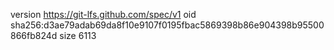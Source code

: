 version https://git-lfs.github.com/spec/v1
oid sha256:d3ae79adab69da8f10e9107f0195fbac5869398b86e904398b95500866fb824d
size 6113
